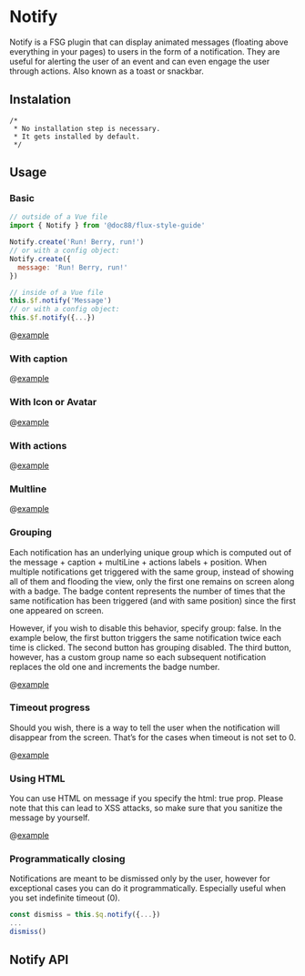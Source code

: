 # Notify

Notify is a FSG plugin that can display animated messages (floating above everything in your pages) to users in the form of a notification. They are useful for alerting the user of an event and can even engage the user through actions. Also known as a toast or snackbar.

## Instalation

```
/*
 * No installation step is necessary.
 * It gets installed by default.
 */
```

## Usage

### Basic

```js
// outside of a Vue file
import { Notify } from '@doc88/flux-style-guide'

Notify.create('Run! Berry, run!')
// or with a config object:
Notify.create({
  message: 'Run! Berry, run!'
})

// inside of a Vue file
this.$f.notify('Message')
// or with a config object:
this.$f.notify({...})
```

@[example](Notify/NotifyBasic)

### With caption

@[example](Notify/NotifyCaption)

### With Icon or Avatar

@[example](Notify/NotifyIconAvatar)

### With actions

@[example](Notify/NotifyActions)

### Multline

@[example](Notify/NotifyMultiline)

### Grouping

Each notification has an underlying unique group which is computed out of the message + caption + multiLine + actions labels + position. When multiple notifications get triggered with the same group, instead of showing all of them and flooding the view, only the first one remains on screen along with a badge. The badge content represents the number of times that the same notification has been triggered (and with same position) since the first one appeared on screen.

However, if you wish to disable this behavior, specify group: false. In the example below, the first button triggers the same notification twice each time is clicked. The second button has grouping disabled. The third button, however, has a custom group name so each subsequent notification replaces the old one and increments the badge number.

@[example](Notify/NotifyGrouping)

### Timeout progress

Should you wish, there is a way to tell the user when the notification will disappear from the screen. That’s for the cases when timeout is not set to 0.

@[example](Notify/NotifyTimeout)

### Using HTML

You can use HTML on message if you specify the html: true prop. Please note that this can lead to XSS attacks, so make sure that you sanitize the message by yourself.

@[example](Notify/NotifyHtml)

### Programmatically closing

Notifications are meant to be dismissed only by the user, however for exceptional cases you can do it programmatically. Especially useful when you set indefinite timeout (0).
```js
const dismiss = this.$q.notify({...})
...
dismiss()
```

## Notify API